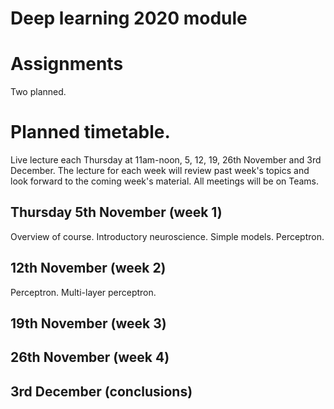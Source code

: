# Deep learning 2020 module

# Assignments

Two planned.

# Planned timetable.

Live lecture each Thursday at 11am-noon, 5, 12, 19, 26th November and
3rd December.  The lecture for each week will review past week's
topics and look forward to the coming week's material.  All meetings
will be on Teams.


## Thursday 5th November  (week 1)

Overview of course.  Introductory neuroscience.  Simple models.  Perceptron.


## 12th November (week 2)

Perceptron.  Multi-layer perceptron.


## 19th November (week 3)



## 26th November (week 4)

## 3rd December (conclusions)

